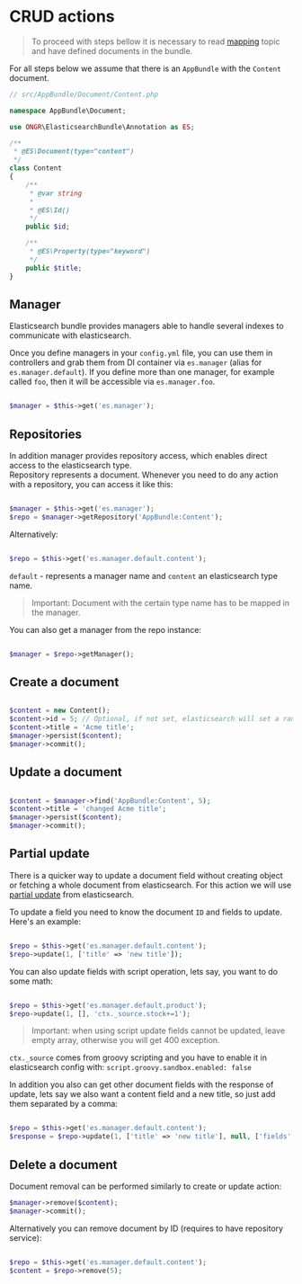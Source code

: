 # CRUD actions

> To proceed with steps bellow it is necessary to read [mapping](mapping.md) topic and have defined documents in the bundle.

For all steps below we assume that there is an `AppBundle` with the `Content` document.

```php
// src/AppBundle/Document/Content.php

namespace AppBundle\Document;

use ONGR\ElasticsearchBundle\Annotation as ES;

/**
 * @ES\Document(type="content")
 */
class Content
{
    /**
     * @var string
     *
     * @ES\Id()
     */
    public $id;

    /**
     * @ES\Property(type="keyword")
     */
    public $title;
}
```

## Manager

Elasticsearch bundle provides managers able to handle several indexes to communicate with elasticsearch.

Once you define managers in your `config.yml` file, you can use them in controllers and grab them from DI container via `es.manager` (alias for `es.manager.default`). If you define more than one manager, for example called `foo`, then it will be accessible via `es.manager.foo`.

```php

$manager = $this->get('es.manager');

```

## Repositories

In addition manager provides repository access, which enables direct access to the elasticsearch type.  
Repository represents a document. Whenever you need to do any action with a repository, you can access 
it like this:

```php

$manager = $this->get('es.manager');
$repo = $manager->getRepository('AppBundle:Content');

```

Alternatively:

```php

$repo = $this->get('es.manager.default.content');

```

`default` - represents a manager name and `content` an elasticsearch type name.

> Important: Document with the certain type name has to be mapped in the manager.

You can also get a manager from the repo instance:

```php

$manager = $repo->getManager();

```

## Create a document

```php

$content = new Content();
$content->id = 5; // Optional, if not set, elasticsearch will set a random.
$content->title = 'Acme title';
$manager->persist($content);
$manager->commit();

```

## Update a document

```php

$content = $manager->find('AppBundle:Content', 5);
$content->title = 'changed Acme title';
$manager->persist($content);
$manager->commit();

```

## Partial update

There is a quicker way to update a document field without creating object or fetching a whole document from elasticsearch. For this action we will use [partial update](https://www.elastic.co/guide/en/elasticsearch/guide/current/partial-updates.html) from elasticsearch.

To update a field you need to know the document `ID` and fields to update. Here's an example:

```php

$repo = $this->get('es.manager.default.content');
$repo->update(1, ['title' => 'new title']);

```

You can also update fields with script operation, lets say, you want to do some math:


```php

$repo = $this->get('es.manager.default.product');
$repo->update(1, [], 'ctx._source.stock+=1');

```
> Important: when using script update fields cannot be updated, leave empty array, otherwise you will get 400 exception.

`ctx._source` comes from groovy scripting and you have to enable it in elasticsearch config with: `script.groovy.sandbox.enabled: false`


In addition you also can get other document fields with the response of update, lets say we also want a content field and a new title, so just add them separated by a comma:


```php

$repo = $this->get('es.manager.default.content');
$response = $repo->update(1, ['title' => 'new title'], null, ['fields' => 'title,content']);

```


## Delete a document

Document removal can be performed similarly to create or update action:

```php
$manager->remove($content);
$manager->commit();
```

Alternatively you can remove document by ID (requires to have repository service):

```php

$repo = $this->get('es.manager.default.content');
$content = $repo->remove(5);

```
